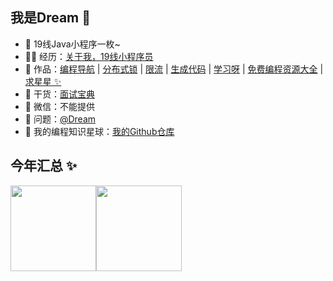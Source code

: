 ## 我是Dream 🙈

- 🐼 19线Java小程序一枚~
- 👨‍💻 经历：<a href="https://blog.csdn.net/a870368162?type=blog" target="_blank">关于我，19线小程序员</a>
- 🏡 作品：<a href="https://blog.csdn.net/a870368162?type=blog" target="_blank">编程导航</a> | <a href="https://github.com/a870368162/redis-klock-limiting" target="_blank">分布式锁</a> | <a href="https://github.com/a870368162/redis-klock-limiting" target="_blank">限流</a> | <a href="https://github.com/a870368162/mybatis-generator" target="_blank">生成代码</a> | <a href="https://github.com/a870368162?tab=repositories" target="_blank">学习呀</a> | <a href="https://github.com/a870368162?tab=repositories" target="_blank">免费编程资源大全</a> | <a href="https://blog.csdn.net/a870368162?type=blog" target="_blank">求星星 ✨</a>
- 🌱 干货：<a href="https://github.com/a870368162?tab=repositories" target="_blank">面试宝典</a>
- 💬 微信：不能提供
- 🤔 问题：<a href="https://github.com/a870368162" target="_blank">@Dream</a>
- 👭 我的编程知识星球：<a target="_blank" href="https://github.com/a870368162">我的Github仓库</a>


## 今年汇总 ✨

<img align="" height="137px" src="https://github-readme-stats.vercel.app/api?username=a870368162&hide_title=true&hide_border=true&show_icons=true&include_all_commits=true&line_height=21&bg_color=0,EC6C6C,FFD479,FFFC79,73FA79&theme=graywhite&locale=cn" /><img align="" height="137px" src="https://github-readme-stats.vercel.app/api/top-langs/?username=a870368162&hide_title=true&hide_border=true&layout=compact&bg_color=0,73FA79,73FDFF,D783FF&theme=graywhite&locale=cn" />

